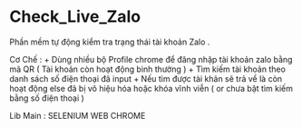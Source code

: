 # Check_Live_Zalo

Phần mềm tự động kiểm tra trạng thái tài khoản Zalo .

  Cơ Chế : 
    + Dùng nhiều bộ Profile chrome để đăng nhập tài khoản zalo bằng mã QR ( Tài khoản còn hoạt động bình thường ) 
    + Tìm kiếm tài khoản theo danh sách số điện thoại đã input 
    + Nếu tìm được tài khản sẽ trả về là còn hoạt động else đã bị vô hiệu hóa hoặc khóa vĩnh viễn ( or chưa bật tìm kiếm bằng số điện thoại )


 Lib Main : SELENIUM WEB CHROME 
